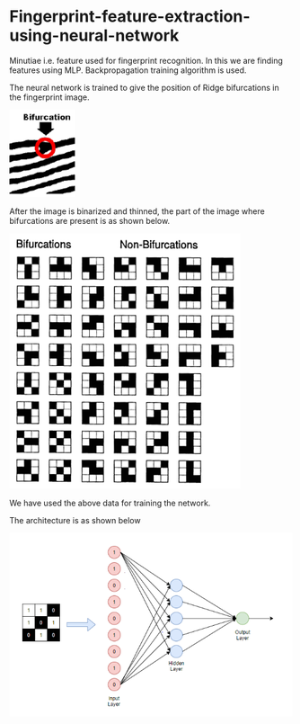 # Fingerprint-feature-extraction-using-neural-network
Minutiae i.e. feature used for fingerprint recognition. In this we are finding features using MLP. Backpropagation training algorithm is used.

The neural network is trained to give the position of Ridge bifurcations in the fingerprint image.

![image](https://github.com/sid507/Fingerprint-feature-extraction-using-neural-network/blob/main/images/bifurcation.PNG?raw=true)

After the image is binarized and thinned, the part of the image where bifurcations are present is as shown below.

![image](https://github.com/sid507/Fingerprint-feature-extraction-using-neural-network/blob/main/images/train_data.PNG?raw=true)

We have used the above data for training the network.

The architecture is as shown below

![image](https://github.com/sid507/Fingerprint-feature-extraction-using-neural-network/blob/master/images/nn.PNG?raw=true)
